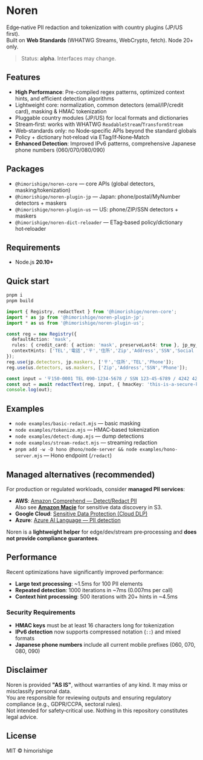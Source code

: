 # Noren

Edge‑native PII redaction and tokenization with country plugins (JP/US first).  
Built on **Web Standards** (WHATWG Streams, WebCrypto, fetch). Node 20+ only.

> Status: **alpha**. Interfaces may change.

## Features
- **High Performance**: Pre-compiled regex patterns, optimized context hints, and efficient detection algorithms
- Lightweight core: normalization, common detectors (email/IP/credit card), masking & HMAC tokenization
- Pluggable country modules (JP/US) for local formats and dictionaries
- Stream‑first: works with WHATWG `ReadableStream`/`TransformStream`
- Web‑standards only: no Node‑specific APIs beyond the standard globals
- Policy + dictionary hot‑reload via ETag/If‑None‑Match
- **Enhanced Detection**: Improved IPv6 patterns, comprehensive Japanese phone numbers (060/070/080/090)

## Packages
- `@himorishige/noren-core` — core APIs (global detectors, masking/tokenization)
- `@himorishige/noren-plugin-jp` — Japan: phone/postal/MyNumber detectors + maskers
- `@himorishige/noren-plugin-us` — US: phone/ZIP/SSN detectors + maskers
- `@himorishige/noren-dict-reloader` — ETag‑based policy/dictionary hot‑reloader

## Requirements
- Node.js **20.10+**

## Quick start
```sh
pnpm i
pnpm build
```

```ts
import { Registry, redactText } from '@himorishige/noren-core';
import * as jp from '@himorishige/noren-plugin-jp';
import * as us from '@himorishige/noren-plugin-us';

const reg = new Registry({
  defaultAction: 'mask',
  rules: { credit_card: { action: 'mask', preserveLast4: true }, jp_my_number: { action: 'remove' } },
  contextHints: ['TEL','電話','〒','住所','Zip','Address','SSN','Social Security']
});
reg.use(jp.detectors, jp.maskers, ['〒','住所','TEL','Phone']);
reg.use(us.detectors, us.maskers, ['Zip','Address','SSN','Phone']);

const input = '〒150-0001 TEL 090-1234-5678 / SSN 123-45-6789 / 4242 4242 4242 4242';
const out = await redactText(reg, input, { hmacKey: 'this-is-a-secure-key-16plus-chars' });
console.log(out);
```

## Examples
- `node examples/basic-redact.mjs` — basic masking
- `node examples/tokenize.mjs` — HMAC‑based tokenization
- `node examples/detect-dump.mjs` — dump detections
- `node examples/stream-redact.mjs` — streaming redaction
- `pnpm add -w -D hono @hono/node-server && node examples/hono-server.mjs` — Hono endpoint (`/redact`)

## Managed alternatives (recommended)
For production or regulated workloads, consider **managed PII services**:

- **AWS**: [Amazon Comprehend — Detect/Redact PII](https://docs.aws.amazon.com/comprehend/latest/dg/how-pii.html)  
  Also see **[Amazon Macie](https://docs.aws.amazon.com/macie/latest/user/what-is-macie.html)** for sensitive data discovery in S3.
- **Google Cloud**: [Sensitive Data Protection (Cloud DLP)](https://cloud.google.com/sensitive-data-protection/docs/deidentify-sensitive-data)
- **Azure**: [Azure AI Language — PII detection](https://learn.microsoft.com/azure/ai-services/language-service/personally-identifiable-information/how-to/redact-text-pii)

Noren is a **lightweight helper** for edge/dev/stream pre‑processing and **does not provide compliance guarantees**.

## Performance

Recent optimizations have significantly improved performance:
- **Large text processing**: ~1.5ms for 100 PII elements
- **Repeated detection**: 1000 iterations in ~7ms (0.007ms per call)  
- **Context hint processing**: 500 iterations with 20+ hints in ~4.5ms

### Security Requirements
- **HMAC keys** must be at least 16 characters long for tokenization
- **IPv6 detection** now supports compressed notation (`::`) and mixed formats
- **Japanese phone numbers** include all current mobile prefixes (060, 070, 080, 090)

## Disclaimer
Noren is provided **"AS IS"**, without warranties of any kind. It may miss or misclassify personal data.  
You are responsible for reviewing outputs and ensuring regulatory compliance (e.g., GDPR/CCPA, sectoral rules).  
Not intended for safety‑critical use. Nothing in this repository constitutes legal advice.

## License
MIT © himorishige
